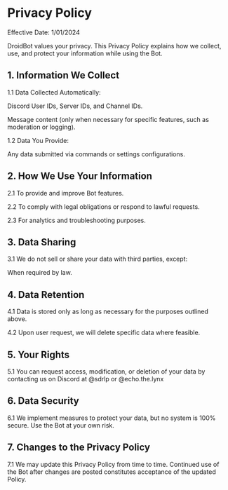 # Privacy Policy

Effective Date: 1/01/2024

DroidBot values your privacy. This Privacy Policy explains how we collect, use, and protect your information while using the Bot.

## 1. Information We Collect

1.1 Data Collected Automatically:

Discord User IDs, Server IDs, and Channel IDs.

Message content (only when necessary for specific features, such as moderation or logging).

1.2 Data You Provide:

Any data submitted via commands or settings configurations.

## 2. How We Use Your Information

2.1 To provide and improve Bot features.

2.2 To comply with legal obligations or respond to lawful requests.

2.3 For analytics and troubleshooting purposes.

## 3. Data Sharing

3.1 We do not sell or share your data with third parties, except:

When required by law.

## 4. Data Retention

4.1 Data is stored only as long as necessary for the purposes outlined above.

4.2 Upon user request, we will delete specific data where feasible.

## 5. Your Rights

5.1 You can request access, modification, or deletion of your data by contacting us on Discord at @sdrlp or @echo.the.lynx

## 6. Data Security

6.1 We implement measures to protect your data, but no system is 100% secure. Use the Bot at your own risk.

## 7. Changes to the Privacy Policy

7.1 We may update this Privacy Policy from time to time. Continued use of the Bot after changes are posted constitutes acceptance of the updated Policy.
